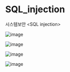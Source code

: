 # SQL_injection
시스템보안 &lt;SQL injection>

![image](https://user-images.githubusercontent.com/96363792/211189662-adee266e-7ef2-4eb1-8846-6c78f4998395.png)

![image](https://user-images.githubusercontent.com/96363792/211189678-a7965846-3b41-4888-ab5d-3a4c9d75ea25.png)

![image](https://user-images.githubusercontent.com/96363792/211189687-f9f805c7-2dc2-4551-97e5-6aedcc4d2ade.png)

![image](https://user-images.githubusercontent.com/96363792/211189694-109819e6-2d4d-4b3c-affe-bad93c52a732.png)

